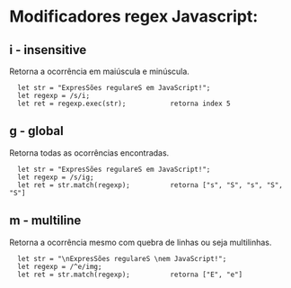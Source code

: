 # Modificadores regex Javascript: 

## i - insensitive
Retorna a ocorrência em maiúscula e minúscula.

      let str = "ExpresSões regulareS em JavaScript!";
      let regexp = /s/i;
      let ret = regexp.exec(str);           retorna index 5

## g - global
Retorna todas as ocorrências encontradas.

      let str = "ExpresSões regulareS em JavaScript!";
      let regexp = /s/ig;
      let ret = str.match(regexp);          retorna ["s", "S", "s", "S", "S"]

## m - multiline
Retorna a ocorrência mesmo com quebra de linhas ou seja multilinhas.

      let str = "\nExpresSões regulareS \nem JavaScript!";
      let regexp = /^e/img;
      let ret = str.match(regexp);          retorna ["E", "e"]
